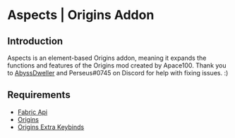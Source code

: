 # Aspects | Origins Addon

## Introduction

Aspects is an element-based Origins addon, meaning it expands the functions and features of the Origins mod created by Apace100.
Thank you to [AbyssDweller](https://github.com/AbyssDweller) and Perseus#0745 on Discord for help with fixing issues. :)

## Requirements

- [Fabric Api](https://www.curseforge.com/minecraft/mc-mods/fabric-api)
- [Origins](https://www.curseforge.com/minecraft/mc-mods/origins)
- [Origins Extra Keybinds](https://www.curseforge.com/minecraft/mc-mods/origins-extra-keybinds)



